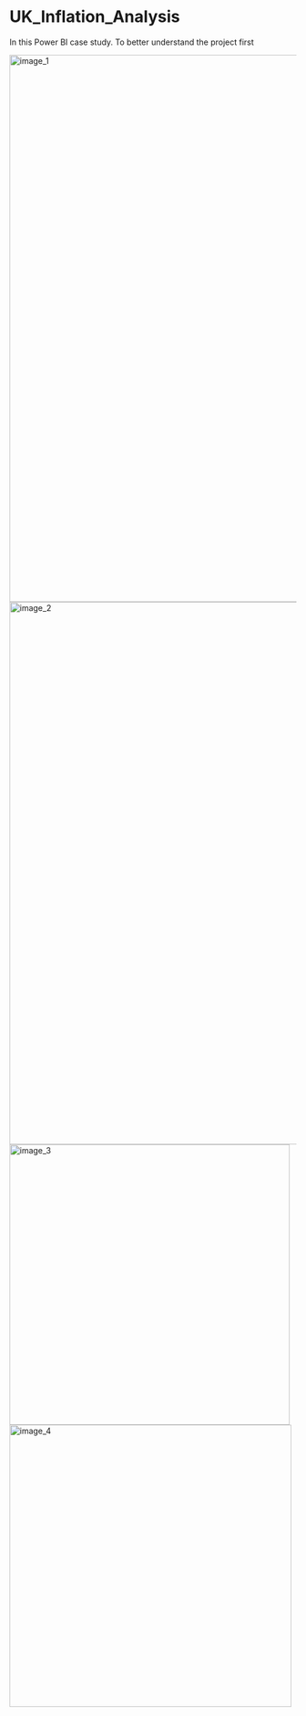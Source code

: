 # UK_Inflation_Analysis
In this Power BI case study. To better understand the project first  


<img width="960" alt="image_1" src="https://github.com/RawfurJim/UK_Inflation_Analysis/assets/64610564/d16ff2d6-f4d5-4a32-a7ca-722e8aa115ec">
<img width="952" alt="image_2" src="https://github.com/RawfurJim/UK_Inflation_Analysis/assets/64610564/bcabdd4d-dfa5-46d2-8ecd-6f5d6596db0d">

<img width="492" alt="image_3" src="https://github.com/RawfurJim/UK_Inflation_Analysis/assets/64610564/00b289f9-f5e0-41e3-9a13-23dc3ab92a0f">
<img width="495" alt="image_4" src="https://github.com/RawfurJim/UK_Inflation_Analysis/assets/64610564/b166f16c-c099-422e-b218-c0b1390738fa">


